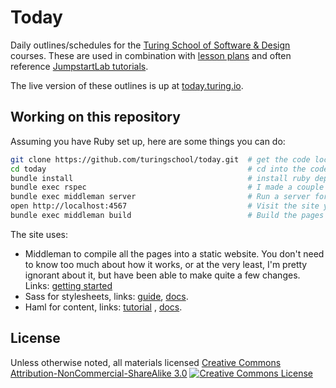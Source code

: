 # Today

Daily outlines/schedules for the [Turing School of Software &amp; Design](http://turing.io) courses. These are used in combination with [lesson plans](https://github.com/turingschool/lesson_plans)
and often reference [JumpstartLab tutorials](http://tutorials.jumpstartlab.com).

The live version of these outlines is up at  [today.turing.io](http://today.turing.io/).

## Working on this repository

Assuming you have Ruby set up, here are some things you can do:

```sh
git clone https://github.com/turingschool/today.git  # get the code locally
cd today                                             # cd into the code
bundle install                                       # install ruby dependencies (you'll need to be on Ruby 2.1.2)
bundle exec rspec                                    # I made a couple of tests for a helper class, see them run
bundle exec middleman server                         # Run a server for the pages, it does an okay job of dynamically reloading code
open http://localhost:4567                           # Visit the site you're serving
bundle exec middleman build                          # Build the pages
```

The site uses:

* Middleman to compile all the pages into a static website.
  You don't need to know too much about how it works, or at the very least, I'm
  pretty ignorant about it, but have been able to make quite a few changes.
  Links: [getting started](http://middlemanapp.com/basics/getting-started/) 
* Sass for stylesheets, links: [guide](http://sass-lang.com/guide), [docs](http://sass-lang.com/documentation/).
* Haml for content, links: [tutorial](http://haml.info/tutorial.html) , [docs](http://haml.info/docs.html).

## License

Unless otherwise noted, all materials licensed <a rel="license" href="http://creativecommons.org/licenses/by-nc-sa/3.0/">Creative Commons Attribution-NonCommercial-ShareAlike 3.0</a>&nbsp;<a rel="license" href="http://creativecommons.org/licenses/by-nc-sa/3.0/"><img alt="Creative Commons License" style="border-width:0" src="http://i.creativecommons.org/l/by-nc-sa/3.0/80x15.png" /></a>
